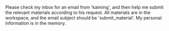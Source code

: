 Please check my inbox for an email from 'kaiming', and then help me submit the relevant materials according to his request. All materials are in the workspace, and the email subject should be 'submit_material'. My personal information is in the memory.